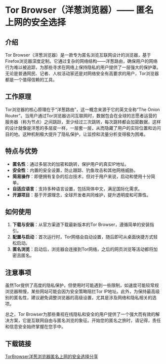 # Tor Browser（洋葱浏览器）—— 匿名上网的安全选择

## 介绍

Tor Browser（洋葱浏览器）是一款专为匿名浏览互联网设计的浏览器，基于Firefox浏览器深度定制。它通过复杂的网络结构——洋葱路由，确保用户的网络行为难以被追踪，为那些寻求在网络上保持隐私的用户提供了一层强大的保护罩。无论是普通网民、记者、人权活动家还是对网络安全有高要求的用户，Tor浏览器都是一个值得信赖的工具。

## 工作原理

Tor浏览器的核心原理在于“洋葱路由”，这一概念来源于它的英文全称“The Onion Router”。当用户通过Tor浏览器访问互联网时，数据包会在全球的志愿者运营的服务器（称为节点）之间跳跃，至少经过三次跳转，每次跳转都会加密数据，这样的设计就像是洋葱的多层皮一样，一层套一层，从而隐藏了用户的实际位置和访问目的地。这种机制极大提升了隐私保护，让监控和流量分析变得极为困难。

## 特点与优势

- **匿名性**：通过多层次的加密和跳转，保护用户的真实IP地址。
- **安全性**：内置的安全设置，防止跟踪、钓鱼攻击和其他网络威胁。
- **简易操作**：即便拥有复杂的后台技术，但对于用户来说，启动和使用十分简单。
- **自适应语言**：支持多种语言设置，包括简体中文，满足国际化需求。
- **开源项目**：基于开源理念，全球开发者共同维护，提升透明度和可靠性。

## 如何使用

1. **下载与安装**：从官方渠道下载最新版本的Tor Browser，遵循简单的安装指引。
2. **配置与启动**：首次运行时，Tor网络会自动设置，随后即可从桌面快捷方式轻松启动。
3. **匿名浏览**：启动后，浏览器会连接到Tor网络，之后的网页浏览等活动都将加密且匿名。

## 注意事项

虽然Tor提供了高度的隐私保护，但使用时可能遇到一些限制，如速度可能较常规浏览器稍慢，某些网站可能会因为安全策略阻拦Tor IP地址。此外，为保持最高级别的匿名性，建议避免调整浏览器的高级设置，尤其是涉及网络和隐私相关的选项。

总之，Tor Browser为那些重视在线隐私和安全的用户提供了一个强大而有效的解决方案，它是互联网自由与匿名浏览的象征。开始您的匿名之旅时，请记得，责任和信息安全始终掌握在您手中。

## 下载链接

[TorBrowser洋葱浏览器匿名上网的安全选择分享](https://pan.quark.cn/s/5d2f4f372d5a)